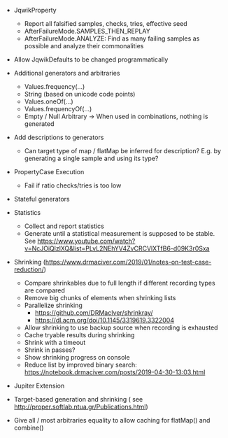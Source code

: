 - JqwikProperty
    - Report all falsified samples, checks, tries, effective seed
    - AfterFailureMode.SAMPLES_THEN_REPLAY
    - AfterFailureMode.ANALYZE: Find as many failing samples as possible and
      analyze their commonalities

- Allow JqwikDefaults to be changed programmatically

- Additional generators and arbitraries
    - Values.frequency(...)
    - String (based on unicode code points)
    - Values.oneOf(...)
    - Values.frequencyOf(...)
    - Empty / Null Arbitrary -> When used in combinations, nothing is generated

- Add descriptions to generators
    - Can target type of map / flatMap be inferred for description?
      E.g. by generating a single sample and using its type?

- PropertyCase Execution
    - Fail if ratio checks/tries is too low

- Stateful generators

- Statistics
    - Collect and report statistics
    - Generate until a statistical measurement is supposed to be stable.
      See   https://www.youtube.com/watch?v=NcJOiQlzlXQ&list=PLvL2NEhYV4ZvCRCVlXTfB6-d09K3r0Sxa

- Shrinking (https://www.drmaciver.com/2019/01/notes-on-test-case-reduction/)
    - Compare shrinkables due to full length if different recording types are
      compared
    - Remove big chunks of elements when shrinking lists
    - Parallelize shrinking
        - https://github.com/DRMacIver/shrinkray/
        - https://dl.acm.org/doi/10.1145/3319619.3322004
    - Allow shrinking to use backup source when recording is exhausted
    - Cache tryable results during shrinking
    - Shrink with a timeout
    - Shrink in passes?
    - Show shrinking progress on console
    - Reduce list by improved binary
      search: https://notebook.drmaciver.com/posts/2019-04-30-13:03.html

- Jupiter Extension

- Target-based generation and shrinking (
  see http://proper.softlab.ntua.gr/Publications.html)

- Give all / most arbitraries equality to allow caching for flatMap() and combine()
